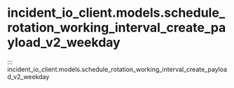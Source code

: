 # incident_io_client.models.schedule_rotation_working_interval_create_payload_v2_weekday

::: incident_io_client.models.schedule_rotation_working_interval_create_payload_v2_weekday
